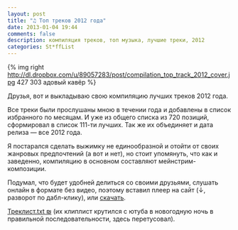 ```yaml
---
layout: post
title: "♫ Топ треков 2012 года"
date: 2013-01-04 19:44
comments: false
description: компиляция треков, топ музыка, лучшие треки, 2012
categories: St*ffList
---
```

{% img right http://dl.dropbox.com/u/89057283/post/compilation_top_track_2012_cover.jpg 427 303 адовый кавёр %}

Друзья, вот и выкладываю свою компиляцию лучших треков 2012 года. 

Все треки были прослушаны мною в течении года и добавлены в список избранного по месяцам. И уже из общего списка из 720 позиций, сформировал в список 111-ти лучших. Так же их объединяет и дата релиза — все 2012 года.

Я постарался сделать выжимку не единообразной и отойти от своих жанровых предпочтений (а вот и нет), но стоит упомянуть, что как и заведенно, компиляцию в основном составляют мейнстрим-композиции.


Подумал, что будет удобней делиться со своими друзьями, слушать онлайн в формате без видео, поэтому вставил плеер на сайт (↓, разворот по дабл-клику), или [скачать](http://narod.ru/disk/65107436001.d40b70857fe7d15928f4340e5df6bbf3/the_top_tracks_of_2012.rar.html). 

<a href='http://www.naydenov.tk/files/tracklist_compilation_the_best_track_of_2012.txt' target='_blank'>Треклист.txt ₪</a> (их клиплист крутился с ютуба в новогодную ночь в правильной последовательности, здесь перетусовал). 
 